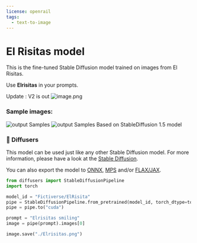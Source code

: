 ```yaml
---
license: openrail
tags:
  - text-to-image
---
```

# El Risitas model
This is the fine-tuned Stable Diffusion model trained on images from El Risitas.

Use **Elrisitas** in your prompts.

Update : V2 is out
![image.png](https://s3.amazonaws.com/moonup/production/uploads/1675435580813-635749860725c2f190a76e88.png)

### Sample images:
![output Samples](https://s3.amazonaws.com/moonup/production/uploads/1666666375549-635749860725c2f190a76e88.png)
![output Samples](https://s3.amazonaws.com/moonup/production/uploads/1666827671053-635749860725c2f190a76e88.png)
Based on StableDiffusion 1.5 model

### 🧨 Diffusers

This model can be used just like any other Stable Diffusion model. For more information,
please have a look at the [Stable Diffusion](https://huggingface.co/docs/diffusers/api/pipelines/stable_diffusion).

You can also export the model to [ONNX](https://huggingface.co/docs/diffusers/optimization/onnx), [MPS](https://huggingface.co/docs/diffusers/optimization/mps) and/or [FLAX/JAX]().

```python
from diffusers import StableDiffusionPipeline
import torch

model_id = "Fictiverse/ElRisita"
pipe = StableDiffusionPipeline.from_pretrained(model_id, torch_dtype=torch.float16)
pipe = pipe.to("cuda")

prompt = "Elrisitas smiling"
image = pipe(prompt).images[0]

image.save("./Elrisitas.png")
```